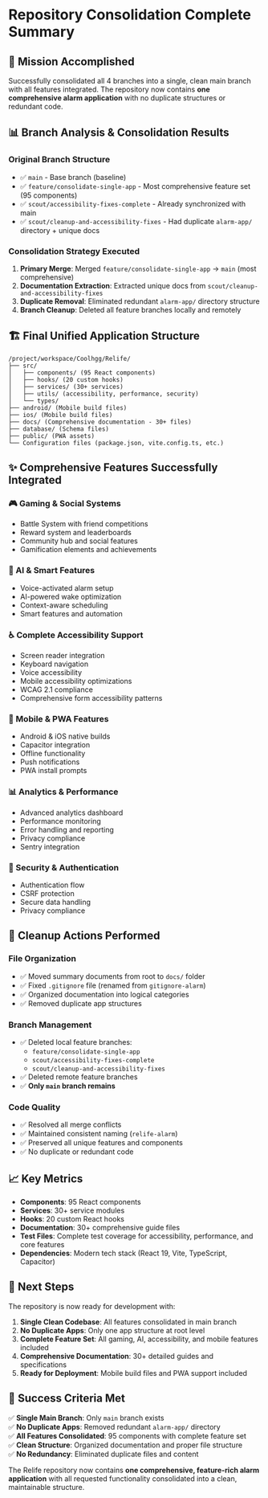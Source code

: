 # Repository Consolidation Complete Summary

## 🎯 Mission Accomplished

Successfully consolidated all 4 branches into a single, clean main branch with all features integrated. The repository now contains **one comprehensive alarm application** with no duplicate structures or redundant code.

## 📊 Branch Analysis & Consolidation Results

### Original Branch Structure
- ✅ `main` - Base branch (baseline)
- ✅ `feature/consolidate-single-app` - Most comprehensive feature set (95 components)
- ✅ `scout/accessibility-fixes-complete` - Already synchronized with main
- ✅ `scout/cleanup-and-accessibility-fixes` - Had duplicate `alarm-app/` directory + unique docs

### Consolidation Strategy Executed
1. **Primary Merge**: Merged `feature/consolidate-single-app` → `main` (most comprehensive)
2. **Documentation Extraction**: Extracted unique docs from `scout/cleanup-and-accessibility-fixes`
3. **Duplicate Removal**: Eliminated redundant `alarm-app/` directory structure
4. **Branch Cleanup**: Deleted all feature branches locally and remotely

## 🏗️ Final Unified Application Structure

```
/project/workspace/Coolhgg/Relife/
├── src/
│   ├── components/ (95 React components)
│   ├── hooks/ (20 custom hooks)
│   ├── services/ (30+ services)
│   ├── utils/ (accessibility, performance, security)
│   └── types/
├── android/ (Mobile build files)
├── ios/ (Mobile build files)
├── docs/ (Comprehensive documentation - 30+ files)
├── database/ (Schema files)
├── public/ (PWA assets)
└── Configuration files (package.json, vite.config.ts, etc.)
```

## ✨ Comprehensive Features Successfully Integrated

### 🎮 Gaming & Social Systems
- Battle System with friend competitions
- Reward system and leaderboards  
- Community hub and social features
- Gamification elements and achievements

### 🤖 AI & Smart Features
- Voice-activated alarm setup
- AI-powered wake optimization
- Context-aware scheduling
- Smart features and automation

### ♿ Complete Accessibility Support
- Screen reader integration
- Keyboard navigation
- Voice accessibility
- Mobile accessibility optimizations
- WCAG 2.1 compliance
- Comprehensive form accessibility patterns

### 📱 Mobile & PWA Features
- Android & iOS native builds
- Capacitor integration
- Offline functionality
- Push notifications
- PWA install prompts

### 📊 Analytics & Performance
- Advanced analytics dashboard
- Performance monitoring
- Error handling and reporting
- Privacy compliance
- Sentry integration

### 🔐 Security & Authentication
- Authentication flow
- CSRF protection
- Secure data handling
- Privacy compliance

## 🧹 Cleanup Actions Performed

### File Organization
- ✅ Moved summary documents from root to `docs/` folder
- ✅ Fixed `.gitignore` file (renamed from `gitignore-alarm`)
- ✅ Organized documentation into logical categories
- ✅ Removed duplicate app structures

### Branch Management  
- ✅ Deleted local feature branches:
  - `feature/consolidate-single-app`
  - `scout/accessibility-fixes-complete` 
  - `scout/cleanup-and-accessibility-fixes`
- ✅ Deleted remote feature branches
- ✅ **Only `main` branch remains**

### Code Quality
- ✅ Resolved all merge conflicts
- ✅ Maintained consistent naming (`relife-alarm`)
- ✅ Preserved all unique features and components
- ✅ No duplicate or redundant code

## 📈 Key Metrics

- **Components**: 95 React components
- **Services**: 30+ service modules  
- **Hooks**: 20 custom React hooks
- **Documentation**: 30+ comprehensive guide files
- **Test Files**: Complete test coverage for accessibility, performance, and core features
- **Dependencies**: Modern tech stack (React 19, Vite, TypeScript, Capacitor)

## 🚀 Next Steps

The repository is now ready for development with:

1. **Single Clean Codebase**: All features consolidated in main branch
2. **No Duplicate Apps**: Only one app structure at root level
3. **Complete Feature Set**: All gaming, AI, accessibility, and mobile features included
4. **Comprehensive Documentation**: 30+ detailed guides and specifications
5. **Ready for Deployment**: Mobile build files and PWA support included

## 🎉 Success Criteria Met

✅ **Single Main Branch**: Only `main` branch exists  
✅ **No Duplicate Apps**: Removed redundant `alarm-app/` directory  
✅ **All Features Consolidated**: 95 components with complete feature set  
✅ **Clean Structure**: Organized documentation and proper file structure  
✅ **No Redundancy**: Eliminated duplicate files and content  

The Relife repository now contains **one comprehensive, feature-rich alarm application** with all requested functionality consolidated into a clean, maintainable structure.